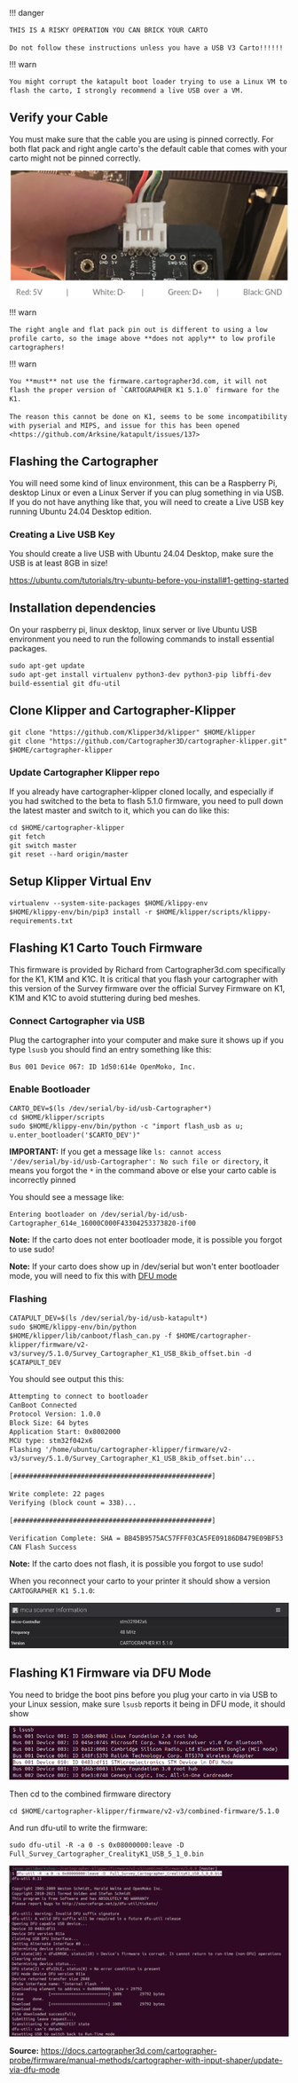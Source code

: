 !!! danger

    THIS IS A RISKY OPERATION YOU CAN BRICK YOUR CARTO

    Do not follow these instructions unless you have a USB V3 Carto!!!!!!

!!! warn

    You might corrupt the katapult boot loader trying to use a Linux VM to flash the carto, I strongly recommend a live USB over a VM.

## Verify your Cable

You must make sure that the cable you are using is pinned correctly.  For both flat pack and right angle carto's the default cable that comes with your carto might not be pinned correctly.

![image](assets/images/carto_connector.png)

!!! warn
    
    The right angle and flat pack pin out is different to using a low profile carto, so the image above **does not apply** to low profile cartographers!

!!! warn

    You **must** not use the firmware.cartographer3d.com, it will not flash the proper version of `CARTOGRAPHER K1 5.1.0` firmware for the K1.

    The reason this cannot be done on K1, seems to be some incompatibility with pyserial and MIPS, and issue for this has been opened 
    <https://github.com/Arksine/katapult/issues/137> 

## Flashing the Cartographer

You will need some kind of linux environment, this can be a Raspberry Pi, desktop Linux or even a Linux Server if you can plug something in via USB.   If you do not have anything like that, you will need to create a Live USB key running Ubuntu 24.04 Desktop edition.

### Creating a Live USB Key

You should create a live USB with Ubuntu 24.04 Desktop, make sure the USB is at least 8GB in size!

<https://ubuntu.com/tutorials/try-ubuntu-before-you-install#1-getting-started>

## Installation dependencies

On your raspberry pi, linux desktop, linux server or live Ubuntu USB environment you need to run the following commands to install essential packages.

```
sudo apt-get update
sudo apt-get install virtualenv python3-dev python3-pip libffi-dev build-essential git dfu-util
```

## Clone Klipper and Cartographer-Klipper

```
git clone "https://github.com/Klipper3d/klipper" $HOME/klipper
git clone "https://github.com/Cartographer3D/cartographer-klipper.git" $HOME/cartographer-klipper
```

### Update Cartographer Klipper repo 

If you already have cartographer-klipper cloned locally, and especially if you had switched to the beta to flash 5.1.0 firmware, you need to pull down the latest master and switch to it, which you can do like this:

```
cd $HOME/cartographer-klipper
git fetch
git switch master
git reset --hard origin/master
```

## Setup Klipper Virtual Env

```
virtualenv --system-site-packages $HOME/klippy-env
$HOME/klippy-env/bin/pip3 install -r $HOME/klipper/scripts/klippy-requirements.txt
```

## Flashing K1 Carto Touch Firmware

This firmware is provided by Richard from Cartographer3d.com specifically for the K1, K1M and K1C.   It is critical that you flash your cartographer with this version of the Survey firmware over the official Survey Firmware on K1, K1M and K1C to avoid stuttering during bed meshes.

### Connect Cartographer via USB

Plug the cartographer into your computer and make sure it shows up if you type `lsusb` you should find an entry something like this:

```
Bus 001 Device 067: ID 1d50:614e OpenMoko, Inc.
```

### Enable Bootloader

```
CARTO_DEV=$(ls /dev/serial/by-id/usb-Cartographer*)
cd $HOME/klipper/scripts
sudo $HOME/klippy-env/bin/python -c "import flash_usb as u; u.enter_bootloader('$CARTO_DEV')"
```

**IMPORTANT:** If you get a message like `ls: cannot access '/dev/serial/by-id/usb-Cartographer': No such file or directory`, it means you forgot the `*` in the command above or else your carto cable is incorrectly pinned

You should see a message like:

```
Entering bootloader on /dev/serial/by-id/usb-Cartographer_614e_16000C000F43304253373820-if00
```
**Note:** If the carto does not enter bootloader mode, it is possible you forgot to use sudo!

**Note:** If your carto does show up in /dev/serial but won't enter bootloader mode, you will need to fix this with [DFU mode](#flashing-k1-firmware-via-dfu-mode)

### Flashing

```
CATAPULT_DEV=$(ls /dev/serial/by-id/usb-katapult*)
sudo $HOME/klippy-env/bin/python $HOME/klipper/lib/canboot/flash_can.py -f $HOME/cartographer-klipper/firmware/v2-v3/survey/5.1.0/Survey_Cartographer_K1_USB_8kib_offset.bin -d $CATAPULT_DEV
```

You should see output this this:

```
Attempting to connect to bootloader
CanBoot Connected
Protocol Version: 1.0.0
Block Size: 64 bytes
Application Start: 0x8002000
MCU type: stm32f042x6
Flashing '/home/ubuntu/cartographer-klipper/firmware/v2-v3/survey/5.1.0/Survey_Cartographer_K1_USB_8kib_offset.bin'...

[##################################################]

Write complete: 22 pages
Verifying (block count = 338)...

[##################################################]

Verification Complete: SHA = BB45B9575AC57FFF03CA5FE09186DB479E09BF53
CAN Flash Success
```

**Note:** If the carto does not flash, it is possible you forgot to use sudo!

When you reconnect your carto to your printer it should show a version `CARTOGRAPHER K1 5.1.0`:

![image](assets/images/cartographer_k1_510.png)

## Flashing K1 Firmware via DFU Mode

You need to bridge the boot pins before you plug your carto in via USB to your Linux session, make sure `lsusb` reports it being in DFU mode, it should show

![image](assets/images/carto_lsusb_dfu.png)

Then cd to the combined firmware directory 

```
cd $HOME/cartographer-klipper/firmware/v2-v3/combined-firmware/5.1.0
```

And run dfu-util to write the firmware:

```
sudo dfu-util -R -a 0 -s 0x08000000:leave -D Full_Survey_Cartographer_CrealityK1_USB_5_1_0.bin
```

![image](assets/images/carto_dfu.png)


**Source:** <https://docs.cartographer3d.com/cartographer-probe/firmware/manual-methods/cartographer-with-input-shaper/update-via-dfu-mode>
